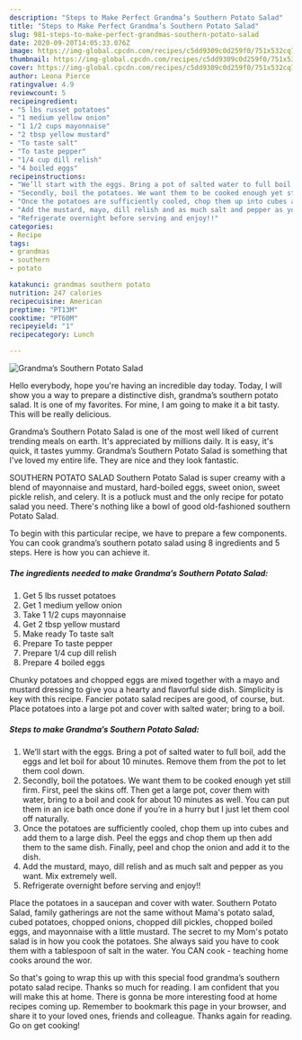 ```yaml
---
description: "Steps to Make Perfect Grandma’s Southern Potato Salad"
title: "Steps to Make Perfect Grandma’s Southern Potato Salad"
slug: 981-steps-to-make-perfect-grandmas-southern-potato-salad
date: 2020-09-20T14:05:33.076Z
image: https://img-global.cpcdn.com/recipes/c5dd9309c0d259f0/751x532cq70/grandmas-southern-potato-salad-recipe-main-photo.jpg
thumbnail: https://img-global.cpcdn.com/recipes/c5dd9309c0d259f0/751x532cq70/grandmas-southern-potato-salad-recipe-main-photo.jpg
cover: https://img-global.cpcdn.com/recipes/c5dd9309c0d259f0/751x532cq70/grandmas-southern-potato-salad-recipe-main-photo.jpg
author: Leona Pierce
ratingvalue: 4.9
reviewcount: 5
recipeingredient:
- "5 lbs russet potatoes"
- "1 medium yellow onion"
- "1 1/2 cups mayonnaise"
- "2 tbsp yellow mustard"
- "To taste salt"
- "To taste pepper"
- "1/4 cup dill relish"
- "4 boiled eggs"
recipeinstructions:
- "We’ll start with the eggs. Bring a pot of salted water to full boil, add the eggs and let boil for about 10 minutes. Remove them from the pot to let them cool down."
- "Secondly, boil the potatoes. We want them to be cooked enough yet still firm. First, peel the skins off. Then get a large pot, cover them with water, bring to a boil and cook for about 10 minutes as well. You can put them in an ice bath once done if you’re in a hurry but I just let them cool off naturally."
- "Once the potatoes are sufficiently cooled, chop them up into cubes and add them to a large dish. Peel the eggs and chop them up then add them to the same dish. Finally, peel and chop the onion and add it to the dish."
- "Add the mustard, mayo, dill relish and as much salt and pepper as you want. Mix extremely well."
- "Refrigerate overnight before serving and enjoy!!"
categories:
- Recipe
tags:
- grandmas
- southern
- potato

katakunci: grandmas southern potato 
nutrition: 247 calories
recipecuisine: American
preptime: "PT13M"
cooktime: "PT60M"
recipeyield: "1"
recipecategory: Lunch

---
```



![Grandma’s Southern Potato Salad](https://img-global.cpcdn.com/recipes/c5dd9309c0d259f0/751x532cq70/grandmas-southern-potato-salad-recipe-main-photo.jpg)

Hello everybody, hope you're having an incredible day today. Today, I will show you a way to prepare a distinctive dish, grandma’s southern potato salad. It is one of my favorites. For mine, I am going to make it a bit tasty. This will be really delicious.

Grandma’s Southern Potato Salad is one of the most well liked of current trending meals on earth. It's appreciated by millions daily. It is easy, it's quick, it tastes yummy. Grandma’s Southern Potato Salad is something that I've loved my entire life. They are nice and they look fantastic.

SOUTHERN POTATO SALAD Southern Potato Salad is super creamy with a blend of mayonnaise and mustard, hard-boiled eggs, sweet onion, sweet pickle relish, and celery. It is a potluck must and the only recipe for potato salad you need. There&#39;s nothing like a bowl of good old-fashioned southern Potato Salad.


To begin with this particular recipe, we have to prepare a few components. You can cook grandma’s southern potato salad using 8 ingredients and 5 steps. Here is how you can achieve it.

<!--inarticleads1-->

##### The ingredients needed to make Grandma’s Southern Potato Salad:

1. Get 5 lbs russet potatoes
1. Get 1 medium yellow onion
1. Take 1 1/2 cups mayonnaise
1. Get 2 tbsp yellow mustard
1. Make ready To taste salt
1. Prepare To taste pepper
1. Prepare 1/4 cup dill relish
1. Prepare 4 boiled eggs


Chunky potatoes and chopped eggs are mixed together with a mayo and mustard dressing to give you a hearty and flavorful side dish. Simplicity is key with this recipe. Fancier potato salad recipes are good, of course, but. Place potatoes into a large pot and cover with salted water; bring to a boil. 

<!--inarticleads2-->

##### Steps to make Grandma’s Southern Potato Salad:

1. We’ll start with the eggs. Bring a pot of salted water to full boil, add the eggs and let boil for about 10 minutes. Remove them from the pot to let them cool down.
1. Secondly, boil the potatoes. We want them to be cooked enough yet still firm. First, peel the skins off. Then get a large pot, cover them with water, bring to a boil and cook for about 10 minutes as well. You can put them in an ice bath once done if you’re in a hurry but I just let them cool off naturally.
1. Once the potatoes are sufficiently cooled, chop them up into cubes and add them to a large dish. Peel the eggs and chop them up then add them to the same dish. Finally, peel and chop the onion and add it to the dish.
1. Add the mustard, mayo, dill relish and as much salt and pepper as you want. Mix extremely well.
1. Refrigerate overnight before serving and enjoy!!


Place the potatoes in a saucepan and cover with water. Southern Potato Salad, family gatherings are not the same without Mama&#39;s potato salad, cubed potatoes, chopped onions, chopped dill pickles, chopped boiled eggs, and mayonnaise with a little mustard. The secret to my Mom&#39;s potato salad is in how you cook the potatoes. She always said you have to cook them with a tablespoon of salt in the water. You CAN cook - teaching home cooks around the wor. 

So that's going to wrap this up with this special food grandma’s southern potato salad recipe. Thanks so much for reading. I am confident that you will make this at home. There is gonna be more interesting food at home recipes coming up. Remember to bookmark this page in your browser, and share it to your loved ones, friends and colleague. Thanks again for reading. Go on get cooking!
